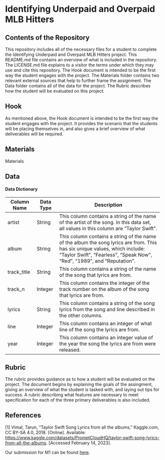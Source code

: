 # Identifying Underpaid and Overpaid MLB Hitters

## Contents of the Repository

This repository includes all of the necessary files for a student to complete the Identifying Underpaid and Overpaid MLB Hitters project. This README.md file contains an overview of what is included in the repository. The LICENSE.md file explains to a visitor the terms under which they may use and cite this repository. The Hook document is intended to be the first way the student engages with the project. The Materials folder contains two relevant external sources that help to further frame the assignment. The Data folder contains all of the data for the project. The Rubric describes how the student will be evaluated on this project.

## Hook

As mentioned above, the Hook document is intended to be the first way the student engages with the project. It provides the scenario that the students will be placing themselves in, and also gives a brief overview of what deliverables will be required.

## Materials

Materials

## Data

#### Data Dictionary

| Column Name | Data Type   | Description |
| ----------- | ----------- | ----------- |
| artist      | String      | This column contains a string of the name of the artist of the song. In this data set, all values in this column are “Taylor Swift”. |
| album       | String      | This column contains a string of the name of the album the song lyrics are from. This has six unique values, which include: “Taylor Swift”, “Fearless”, “Speak Now”, “Red”, “1989”, and “Reputation”. |
| track_title | String      | This column contains a string of the name of the song that lyrics are from. |
| track_n     | Integer     | This column contains the integer of the track number on the album of the song that lyrics are from. |
| lyrics      | String      | This column contains a string of the song lyrics from the song and line described in the other columns. |
| line        | Integer     | This column contains an integer of what line of the song the lyrics are from. |
| year        | Integer     | This column contains an integer value of the year the song the lyrics are from were released. |

## Rubric

The rubric provides guidance as to how a student will be evaluated on the project. The document begins by explaining the goals of the assingment, giving an overview of what the student is tasked with, and laying out tips for success. A rubric describing what features are necessary to meet specification for each of the three primary deliverables is also included.

## References

[1] Vimal, Tarun, “Taylor Swift Song Lyrics from all the albums,” Kaggle.com, CC BY-SA 4.0, 2018. [Online]. Available: https://www.kaggle.com/datasets/PromptCloudHQ/taylor-swift-song-lyrics-from-all-the-albums. [Accessed February 14, 2023].

Our submission for M1 can be found [here](https://docs.google.com/document/d/1kSw-WgsIzZXb8ecAi_E-I_ueoU8nlRZUaWE8Y-7jrLc/edit?usp=sharing).
